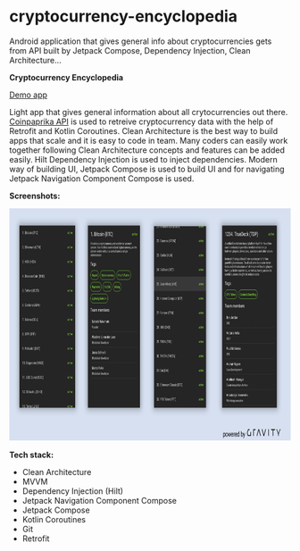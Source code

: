 # cryptocurrency-encyclopedia
Android application that gives general info about cryptocurrencies gets from API built by Jetpack Compose, Dependency Injection, Clean Architecture...

**Cryptocurrency Encyclopedia**

<a href="https://github.com/raheemadamboev/cryptocurrency-encyclopedia/blob/master/app-debug.apk">Demo app</a>

Light app that gives general information about all crytocurrencies out there. <a href="https://api.coinpaprika.com/">Coinpaprika API</a> is used to retreive cryptocurrency data with the help of Retrofit and Kotlin Coroutines. Clean Architecture is the best way to build apps that scale and it is easy to code in team. Many coders can easily work together following Clean Architecture concepts and features can be added easily. Hilt Dependency Injection is used to inject dependencies. Modern way of building UI, Jetpack Compose is used to build UI and for navigating Jetpack Navigation Component Compose is used.

**Screenshots:**

<img src="https://github.com/raheemadamboev/cryptocurrency-encyclopedia/blob/master/Cryptocurrency%20Encyclopedia.jpg" alt="Italian Trulli" width="869" height="416">

**Tech stack:**

- Clean Architecture
- MVVM
- Dependency Injection (Hilt)
- Jetpack Navigation Component Compose
- Jetpack Compose
- Kotlin Coroutines
- Git
- Retrofit
